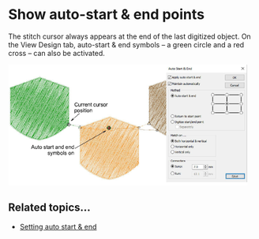 # Show auto-start & end points

The stitch cursor always appears at the end of the last digitized object. On the View Design tab, auto-start & end symbols – a green circle and a red cross – can also be activated.

![settings00067.png](assets/settings00067.png)

## Related topics...

- [Setting auto start & end](../../Production/hoops/Setting_auto_start_end)
